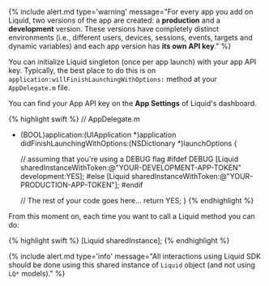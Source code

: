 
{% include alert.md type='warning' message="For every app you add on Liquid, two versions of the app are created: a **production** and a **development** version. These versions have completely distinct environments (i.e., different users, devices, sessions, events, targets and dynamic variables) and each app version has **its own API key**." %}

You can initialize Liquid singleton (once per app launch) with your app API key. Typically, the best place to do this is on `application:willFinishLaunchingWithOptions:` method at your `AppDelegate.m` file.

You can find your App API key on the <span class='fa fa-cog'></span> **App Settings** of Liquid's dashboard.

{% highlight swift %}
// AppDelegate.m

- (BOOL)application:(UIApplication *)application didFinishLaunchingWithOptions:(NSDictionary *)launchOptions {

  // assuming that you're using a DEBUG flag
  #ifdef DEBUG
    [Liquid sharedInstanceWithToken:@"YOUR-DEVELOPMENT-APP-TOKEN" development:YES];
  #else
    [Liquid sharedInstanceWithToken:@"YOUR-PRODUCTION-APP-TOKEN"];
  #endif

  // The rest of your code goes here...
  return YES;
}
{% endhighlight %}

From this moment on, each time you want to call a Liquid method you can do:

{% highlight swift %}
[Liquid sharedInstance];
{% endhighlight %}

{% include alert.md type='info' message="All interactions using Liquid SDK should be done using this shared instance of `Liquid` object (and not using `LQ*` models)." %}
